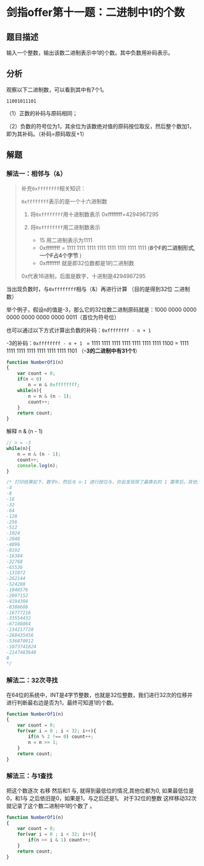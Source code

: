 # 剑指offer第十一题：二进制中1的个数

## 题目描述

输入一个整数，输出该数二进制表示中1的个数。其中负数用补码表示。

## 分析

观察以下二进制数，可以看到其中有7个1。

`11001011101`

（1）正数的补码与原码相同；

（2）负数的符号位为1，其余位为该数绝对值的原码按位取反，然后整个数加1，即为其补码。（补码=原码取反+1）

## 解题

### 解法一：相邻与（&）

> 补充`0xffffffff`相关知识：
>
> `0xffffffff`表示的是一个十六进制数 
>
> 1. 将`0xffffffff`用十进制数表示 
>        0xffffffff=4294967295 
>
> 2. 将`0xffffffff`用二进制数表示
>    - 15  用二进制表示为1111
>    -  0xffffffff = 1111 1111 1111 1111 1111 1111 1111 1111 (**8个F的二进制形式, 一个F占4个字节** ) 
>    - 0xffffffff 就是即32位数都是1的二进制数
>
> 0x代表16进制，后面是数字，十进制是4294967295

当出现负数时，与`0xffffffff`相与（&）再进行计算  （目的是得到32位 二进制数）

举个例子，假设n的值是-3，那么它的32位数二进制原码就是：1000 0000 0000 0000 0000 0000 0000 0011（首位为符号位）

也可以通过以下方式计算出负数的补码：`0xffffffff - n + 1`  

-3的补码：`0xffffffff - n + 1 ` =  1111 1111 1111 1111 1111 1111 1111 1100 = 1111 1111 1111 1111 1111 1111 1111 1101   （**-3的二进制中有31个1**）

```javascript
function NumberOf1(n)
{
    var count = 0;
    if(n < 0)
        n = n & 0xffffffff;
    while(n){
        n = n & (n - 1);
        count++;
    }
    return count;
}
```

解释 n & (n - 1)

```javascript
// n = -3
while(n){
    n = n & (n - 1);
    count++;
    console.log(n);
}

/* 打印结果如下，数字n，然后与 n-1 进行按位与，你会发现除了最靠右的 1 置零后，其他的高位的 1 没有发生变化，每运行一次，就可以知道有一个 1 。
-4
-8
-16
-32
-64
-128
-256
-512
-1024
-2048
-4096
-8192
-16384
-32768
-65536
-131072
-262144
-524288
-1048576
-2097152
-4194304
-8388608
-16777216
-33554432
-67108864
-134217728
-268435456
-536870912
-1073741824
-2147483648
0
*/
```



### 解法二：32次寻找

在64位的系统中，INT是4字节整数，也就是32位整数，我们进行32次的位移并进行判断最右边是否为1，最终可知道1的个数。

```javascript
function NumberOf1(n)
{
    var count = 0;
    for(var i = 0 ; i < 32; i++){
        if(n % 2 !== 0) count++;
        n = n >> 1;
    }
    return count;
}
```



### 解法三：与1查找

把这个数逐次 右移 然后和1 与,  就得到最低位的情况,其他位都为0,  如果最低位是0，和1与 之后依旧是0，如果是1，与之后还是1。  对于32位的整数 这样移动32次 就记录了这个数二进制中1的个数了 。

```javascript
function NumberOf1(n)
{
    var count = 0;
    for(var i = 0 ; i < 32; i++){
        if(n >> i & 1) count++;
    }
    return count;
}
```

